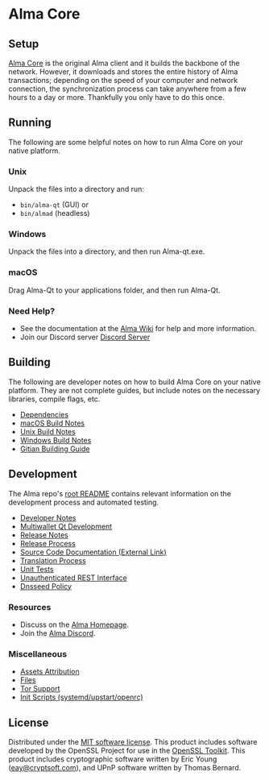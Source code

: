 Alma Core
=============

Setup
---------------------
[Alma Core](almacoin.com/) is the original Alma client and it builds the backbone of the network. However, it downloads and stores the entire history of Alma transactions; depending on the speed of your computer and network connection, the synchronization process can take anywhere from a few hours to a day or more. Thankfully you only have to do this once.

Running
---------------------
The following are some helpful notes on how to run Alma Core on your native platform.

### Unix

Unpack the files into a directory and run:

- `bin/alma-qt` (GUI) or
- `bin/almad` (headless)

### Windows

Unpack the files into a directory, and then run Alma-qt.exe.

### macOS

Drag Alma-Qt to your applications folder, and then run Alma-Qt.

### Need Help?

* See the documentation at the [Alma Wiki](https://github.com/jorblancoa/ALMA/)
for help and more information.
* Join our Discord server [Discord Server](discord.gg/ALMA)

Building
---------------------
The following are developer notes on how to build Alma Core on your native platform. They are not complete guides, but include notes on the necessary libraries, compile flags, etc.

- [Dependencies](dependencies.md)
- [macOS Build Notes](build-osx.md)
- [Unix Build Notes](build-unix.md)
- [Windows Build Notes](build-windows.md)
- [Gitian Building Guide](gitian-building.md)

Development
---------------------
The Alma repo's [root README](/README.md) contains relevant information on the development process and automated testing.

- [Developer Notes](developer-notes.md)
- [Multiwallet Qt Development](multiwallet-qt.md)
- [Release Notes](release-notes.md)
- [Release Process](release-process.md)
- [Source Code Documentation (External Link)](https://github.com/jorblancoa/ALMA/)
- [Translation Process](translation_process.md)
- [Unit Tests](unit-tests.md)
- [Unauthenticated REST Interface](REST-interface.md)
- [Dnsseed Policy](dnsseed-policy.md)

### Resources
* Discuss on the [Alma Homepage](almacoin.com/).
* Join the [Alma Discord](discord.gg/ALMA).

### Miscellaneous
- [Assets Attribution](assets-attribution.md)
- [Files](files.md)
- [Tor Support](tor.md)
- [Init Scripts (systemd/upstart/openrc)](init.md)

License
---------------------
Distributed under the [MIT software license](/COPYING).
This product includes software developed by the OpenSSL Project for use in the [OpenSSL Toolkit](https://www.openssl.org/). This product includes
cryptographic software written by Eric Young ([eay@cryptsoft.com](mailto:eay@cryptsoft.com)), and UPnP software written by Thomas Bernard.
